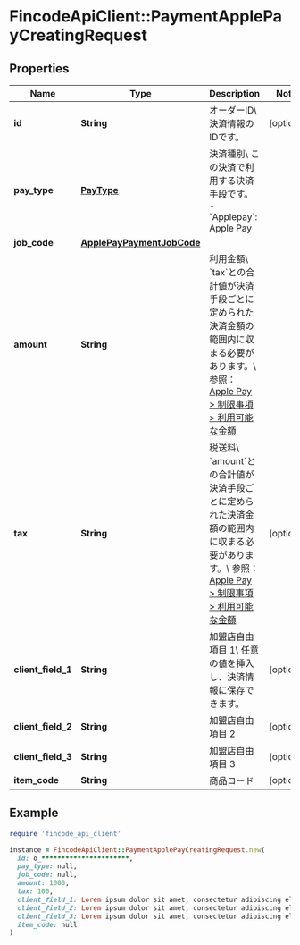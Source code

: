 # FincodeApiClient::PaymentApplePayCreatingRequest

## Properties

| Name | Type | Description | Notes |
| ---- | ---- | ----------- | ----- |
| **id** | **String** | オーダーID\\ 決済情報のIDです。  | [optional] |
| **pay_type** | [**PayType**](PayType.md) | 決済種別\\ この決済で利用する決済手段です。  - &#x60;Applepay&#x60;: Apple Pay  |  |
| **job_code** | [**ApplePayPaymentJobCode**](ApplePayPaymentJobCode.md) |  |  |
| **amount** | **String** | 利用金額\\ &#x60;tax&#x60;との合計値が決済手段ごとに定められた決済金額の範囲内に収まる必要があります。\\ 参照： [Apple Pay &gt; 制限事項 &gt; 利用可能な金額](https://docs.fincode.jp/payment/applepay/restriction)  |  |
| **tax** | **String** | 税送料\\ &#x60;amount&#x60;との合計値が決済手段ごとに定められた決済金額の範囲内に収まる必要があります。\\ 参照： [Apple Pay &gt; 制限事項 &gt; 利用可能な金額](https://docs.fincode.jp/payment/applepay/restriction)  | [optional] |
| **client_field_1** | **String** | 加盟店自由項目 1\\ 任意の値を挿入し、決済情報に保存できます。  | [optional] |
| **client_field_2** | **String** | 加盟店自由項目 2  | [optional] |
| **client_field_3** | **String** | 加盟店自由項目 3  | [optional] |
| **item_code** | **String** | 商品コード  | [optional] |

## Example

```ruby
require 'fincode_api_client'

instance = FincodeApiClient::PaymentApplePayCreatingRequest.new(
  id: o_**********************,
  pay_type: null,
  job_code: null,
  amount: 1000,
  tax: 100,
  client_field_1: Lorem ipsum dolor sit amet, consectetur adipiscing elit, sed do eiusmod tempor incididunt ut labore,
  client_field_2: Lorem ipsum dolor sit amet, consectetur adipiscing elit, sed do eiusmod tempor incididunt ut labore,
  client_field_3: Lorem ipsum dolor sit amet, consectetur adipiscing elit, sed do eiusmod tempor incididunt ut labore,
  item_code: null
)
```

